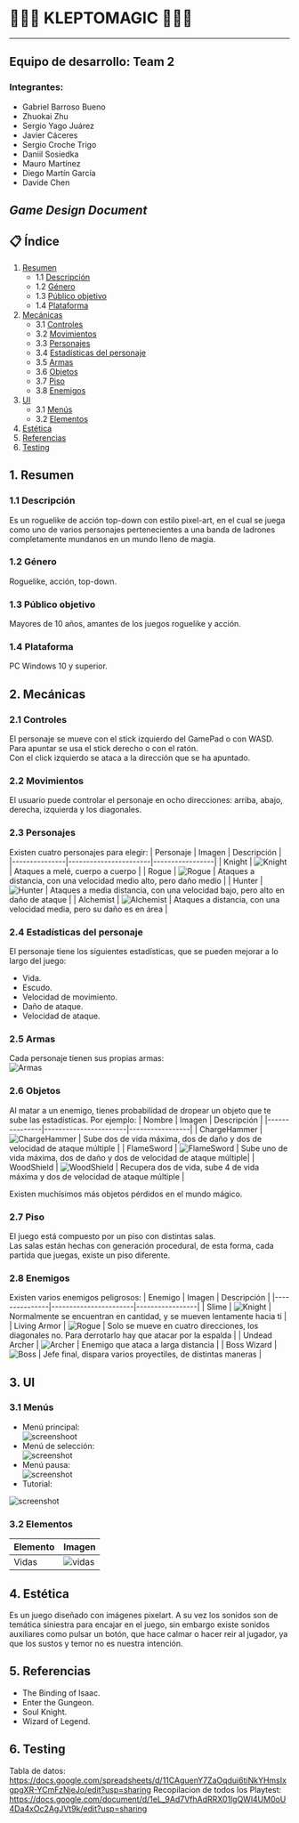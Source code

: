 # 🧙🏻‍♂️ KLEPTOMAGIC 🧙🏻‍♂️
---
## Equipo de desarrollo: Team 2
### Integrantes:
- Gabriel Barroso Bueno
- Zhuokai Zhu
- Sergio Yago Juárez
- Javier Cáceres
- Sergio Croche Trigo
- Daniil Sosiedka
- Mauro Martínez
- Diego Martín García
- Davide Chen
## *Game Design Document*
## 📋 Índice
1. [Resumen](#1-resumen)
   - 1.1 [Descripción](#11-descripción)
   - 1.2 [Género](#12-género)
   - 1.3 [Público objetivo](#13-público-objetivo)
   - 1.4 [Plataforma](#14-plataforma)
2. [Mecánicas](#2-mecánicas)
   - 3.1 [Controles](#21-controles)
   - 3.2 [Movimientos](#22-movimientos)
   - 3.3 [Personajes](#23-personajes)
   - 3.4 [Estadísticas del personaje](#24-estadísticas-del-personaje)
   - 3.5 [Armas](#25-armas)
   - 3.6 [Objetos](#26-objetos)
   - 3.7 [Piso](#27-piso)
   - 3.8 [Enemigos](#28-enemigos)
3. [UI](#3-ui)
   - 3.1 [Menús](#31-menús)
   - 3.2 [Elementos](#32-elementos)
4. [Estética](#4-estética)
5. [Referencias](#5-referencias)
6. [Testing](#6-testing)
## 1. Resumen
### 1.1 Descripción
Es un roguelike de acción top-down con estilo pixel-art, en el cual se juega como uno de varios personajes pertenecientes a una banda de ladrones completamente mundanos en un mundo lleno de magia.
### 1.2 Género
Roguelike, acción, top-down.
### 1.3 Público objetivo
Mayores de 10 años, amantes de los juegos roguelike y acción.
### 1.4 Plataforma
PC Windows 10 y superior.
## 2. Mecánicas
### 2.1 Controles
El personaje se mueve con el stick izquierdo del GamePad o con WASD.  
Para apuntar se usa el stick derecho o con el ratón.  
Con el click izquierdo se ataca a la dirección que se ha apuntado.  
### 2.2 Movimientos
El usuario puede controlar el personaje en ocho direcciones: arriba, abajo, derecha, izquierda y los diagonales.
### 2.3 Personajes
Existen cuatro personajes para elegir:
| Personaje     | Imagen                | Descripción     |
|---------------|-----------------------|-----------------|
| Knight        | ![Knight](KleptoMagic_project/resources/images/knight.png)  |  Ataques a melé, cuerpo a cuerpo |
| Rogue         | ![Rogue](KleptoMagic_project/resources/images/rogue.png) | Ataques a distancia, con una velocidad medio alto, pero daño medio |
| Hunter        | ![Hunter](KleptoMagic_project/resources/images/hunter.png) | Ataques a media distancia, con una velocidad bajo, pero alto en daño de ataque  |
| Alchemist     | ![Alchemist](KleptoMagic_project/resources/images/alchemist.png) | Ataques a distancia, con una velocidad media, pero su daño es en área |
### 2.4 Estadísticas del personaje
El personaje tiene los siguientes estadísticas, que se pueden mejorar a lo largo del juego:
- Vida.
- Escudo.
- Velocidad de movimiento.
- Daño de ataque.
- Velocidad de ataque.
### 2.5 Armas
Cada personaje tienen sus propias armas:  
![Armas](KleptoMagic_project/resources/images/weapon_sprites.png)
### 2.6 Objetos
Al matar a un enemigo, tienes probabilidad de dropear un objeto que te sube las estadísticas.
Por ejemplo:
| Nombre    | Imagen                | Descripción     |
|---------------|-----------------------|-----------------|
| ChargeHammer        | ![ChargeHammer](KleptoMagic_project/resources/images/ChargeHammer.png)  |  Sube dos de vida máxima, dos de daño y dos de velocidad de ataque múltiple |
| FlameSword         | ![FlameSword](KleptoMagic_project/resources/images/FlameSword.png) | Sube uno de vida máxima, dos de daño y dos de velocidad de ataque múltiple|
| WoodShield        |    ![WoodShield](KleptoMagic_project/resources/images/WShieldSY.png)    |  Recupera dos de vida, sube 4 de vida máxima y dos de velocidad de ataque múltiple  |

Existen muchísimos más objetos pérdidos en el mundo mágico.
### 2.7 Piso
El juego está compuesto por un piso con distintas salas.   
Las salas están hechas con generación procedural, de esta forma, cada partida que juegas, existe un piso diferente.
### 2.8 Enemigos
Existen varios enemigos peligrosos:
| Enemigo     | Imagen                | Descripción     |
|---------------|-----------------------|-----------------|
| Slime        | ![Knight](KleptoMagic_project/resources/images/slime_sprites.png)  |  Normalmente se encuentran en cantidad, y se mueven lentamente hacia ti |
| Living Armor         | ![Rogue](KleptoMagic_project/resources/images/armor_sprites.png) | Solo se mueve en cuatro direcciones, los diagonales no. Para derrotarlo hay que atacar por la espalda |
| Undead Archer     | ![Archer](KleptoMagic_project/resources/images/archer_sprites.png)  | Enemigo que ataca a larga distancia |
| Boss Wizard     |   ![Boss](KleptoMagic_project/resources/images/alchemist.png)      | Jefe final, dispara varios proyectiles, de distintas maneras |
## 3. UI
### 3.1 Menús
- Menú principal:   
![screenshoot](KleptoMagic_project/resources/images/mainMenuGithub.png)
- Menú de selección:    
![screenshot](KleptoMagic_project/resources/images/selectMenuGithub.png)
- Menú pausa:   
![screenshot](KleptoMagic_project/resources/images/pauseMenuGithub.png)
- Tutorial:

![screenshot](KleptoMagic_project/resources/images/controles.png)
### 3.2 Elementos
| Elemento     | Imagen                |
|---------------|-----------------------|
| Vidas        | ![vidas](KleptoMagic_project/resources/images/live.png)  |
## 4. Estética
Es un juego diseñado con imágenes pixelart. 
A su vez los sonidos son de temática siniestra para encajar en el juego, sin embargo existe sonidos auxiliares como pulsar un botón, que hace calmar o hacer reir al jugador, ya que los sustos y temor no es nuestra intención.
## 5. Referencias
- The Binding of Isaac.
- Enter the Gungeon.
- Soul Knight.
- Wizard of Legend.
## 6. Testing
Tabla de datos:
https://docs.google.com/spreadsheets/d/11CAguenY7ZaOqdui6tiNkYHmsIxgpgXR-YCmFzNjeJo/edit?usp=sharing
Recopilacion de todos los Playtest:
https://docs.google.com/document/d/1eL_9Ad7VfhAdRRX01lgQWl4UM0oU4Da4xOc2AgJVt9k/edit?usp=sharing